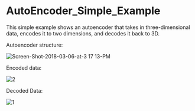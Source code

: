 # AutoEncoder_Simple_Example
This simple example shows an autoencoder that takes in three-dimensional data, encodes it to two dimensions, and decodes it back to 3D.


Autoencoder structure:

![Screen-Shot-2018-03-06-at-3 17 13-PM](https://user-images.githubusercontent.com/64538407/111117477-3e1f4480-8570-11eb-8e14-be1f94774f06.png)


Encoded data:


![2](https://user-images.githubusercontent.com/64538407/111117311-087a5b80-8570-11eb-98ca-0bd8df8a6970.png)


Decoded Data:


![1](https://user-images.githubusercontent.com/64538407/111117346-13cd8700-8570-11eb-874c-0a09c4a78aeb.png)

